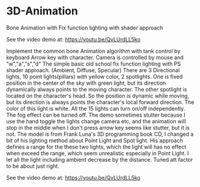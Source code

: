 # 3D-Animation
Bone Animation with Fix function lighting with shader approach

See the video demo at: https://youtu.be/QvLUrdLL5ko

Implement the common bone Animation algorithm with tank control by keyboard Arrow key with character. 
Camera is controlled by mouse and "w","a","s","d" The simple basic old school fix function lighting with PS shader approach. 
(Ambient, Diffuse, Specular) There are 3 Directional lights, 10 point lights(pillars) with yellow color, 
2 spotlights. One is fixed position in the center of the sky with green light, but its direction dynamically always points to the moving character. 
The other spotlight is located on the character's head. 
So the position is dynamic while moving, but its direction is always points the character's local forward direction. 
The color of this light is white. All the 15 lights can turn on/off independently. 
The fog effect can be turned off. The demo sometimes stutter because I use the hand toggle the lights change camera etc, 
and the animation will stop in the middle when I don't press arrow key seems like stutter, but it is not. 
The model is from Frank Luna's 3D programming book CD, I changed a bit of his lighting method about Point Light and Spot light.
His approach defines a range for the these two lights, which the light will has no effect when exceed the range, 
which seem unrealistic especially in Point Light. I let all the light including ambient decrease by the distance. 
Tuned att factor to be about just right.

See the video demo at: https://youtu.be/QvLUrdLL5ko
